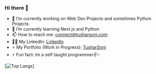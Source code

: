 ### Hi there 👋

- 🔭 I’m currently working on Web Dev Projects and sometimes Python Projects
- 🌱 I’m currently learning Next.js and Python
- 📫 How to reach me: connect@tusharsoni.com
- 🧑‍💼 My LinkedIn: [LinkedIn](https://linkedin.com/in/tushar-verma-developer)
- ⭐ My Portfolio (Work in Progress): [TusharSoni](https://tusharsoni.com/)
- ⚡ Fun fact: Im a self taught programmer✌️✨

[![Top Langs](https://github-readme-stats.vercel.app/api/top-langs/?username=tusharsoni014&layout=compact)]
